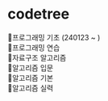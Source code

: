 # codetree
📒프로그래밍 기초 (240123 ~ )
<br>📔프로그래밍 연습
<br>📕자료구조 알고리즘
<br>📙알고리즘 입문
<br>📗알고리즘 기본
<br>📘알고리즘 실력  

